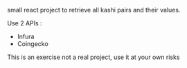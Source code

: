 small react project to retrieve all kashi pairs and their values.

Use 2 APIs : 
- Infura
- Coingecko

This is an exercise not a real project, use it at your own risks
